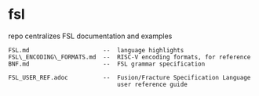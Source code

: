 # fsl
repo centralizes FSL documentation and examples 

```
FSL.md                     --  language highlights
FSL\_ENCODING\_FORMATS.md  --  RISC-V encoding formats, for reference
BNF.md                     --  FSL grammar specification

FSL_USER_REF.adoc          --  Fusion/Fracture Specification Language
                               user reference guide
```

